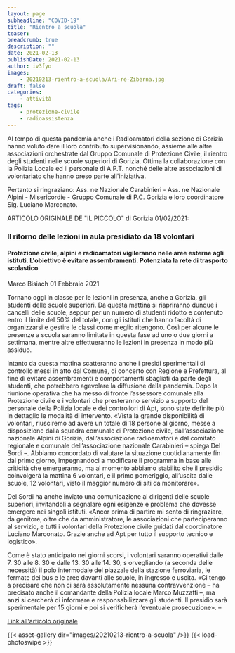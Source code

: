 ```yaml
---
layout: page
subheadline: "COVID-19"
title: "Rientro a scuola"
teaser:
breadcrumb: true
description: ""
date: 2021-02-13
publishDate: 2021-02-13
author: iv3fyo
images:
    - 20210213-rientro-a-scuola/Ari-re-Ziberna.jpg
draft: false
categories:
    - attività
tags:
    - protezione-civile
    - radioassistenza
---
```


Al tempo di questa pandemia anche i Radioamatori della sezione di Gorizia hanno voluto dare il loro contributo supervisionando, 
assieme alle altre associazioni orchestrate dal Gruppo Comunale di Protezione Civile,
il rientro degli studenti nelle scuole superiori di Gorizia. Ottima la collaborazione con la Polizia Locale ed il 
personale di A.P.T. nonché delle altre associazioni di volontariato che hanno preso parte all'iniziativa.

Pertanto si ringraziano: Ass. ne Nazionale Carabinieri - Ass. ne Nazionale Alpini - Misericordie - Gruppo Comunale di P.C. Gorizia e loro coordinatore Sig. Luciano Marconato.

ARTICOLO ORIGINALE DE "IL PICCOLO" di Gorizia 01/02/2021:

### Il ritorno delle lezioni in aula presidiato da 18 volontari
#### Protezione civile, alpini e radioamatori vigileranno nelle aree esterne agli istituti. L'obiettivo è evitare assembramenti. Potenziata la rete di trasporto scolastico
Marco Bisiach 01 Febbraio 2021  

Tornano oggi in classe per le lezioni in presenza, anche a Gorizia, gli studenti delle scuole superiori. Da questa mattina 
si riapriranno dunque i cancelli delle scuole, seppur per un numero di studenti ridotto e contenuto entro il limite del 50% 
del totale, con gli istituti che hanno facoltà di organizzarsi e gestire le classi come meglio ritengono. Così per alcune 
le presenze a scuola saranno limitate in questa fase ad uno o due giorni a settimana, mentre altre effettueranno le lezioni 
in presenza in modo più assiduo.

Intanto da questa mattina scatteranno anche i presidi sperimentali di controllo messi in atto dal Comune, di concerto con 
Regione e Prefettura, al fine di evitare assembramenti e comportamenti sbagliati da parte degli studenti, che potrebbero 
agevolare la diffusione della pandemia. Dopo la riunione operativa che ha messo di fronte l’assessore comunale alla 
Protezione civile e i volontari che presteranno servizio a supporto del personale della Polizia locale e dei controllori 
di Apt, sono state definite più in dettaglio le modalità di intervento. «Vista la grande disponibilità di volontari, 
riusciremo ad avere un totale di 18 persone al giorno, messe a disposizione dalla squadra comunale di Protezione civile, 
dall’associazione nazionale Alpini di Gorizia, dall’associazione radioamatori e dal comitato regionale e comunale 
dell’associazione nazionale Carabinieri – spiega Del Sordi –. Abbiamo concordato di valutare la situazione quotidianamente 
fin dal primo giorno, impegnandoci a modificare il programma in base alle criticità che emergeranno, ma al momento abbiamo 
stabilito che il presidio coinvolgerà la mattina 6 volontari, e il primo pomeriggio, all’uscita dalle scuole, 12 volontari, 
visto il maggior numero di siti da monitorare».

Del Sordi ha anche inviato una comunicazione ai dirigenti delle scuole superiori, invitandoli a segnalare ogni esigenze 
e problema che dovesse emergere nei singoli istituti. «Ancor prima di partire mi sento di ringraziare, da genitore, oltre 
che da amministratore, le associazioni che parteciperanno al servizio, e tutti i volontari della Protezione civile guidati 
dal coordinatore Luciano Marconato. Grazie anche ad Apt per tutto il supporto tecnico e logistico».

Come è stato anticipato nei giorni scorsi, i volontari saranno operativi dalle 7. 30 alle 8. 30 e dalle 13. 30 alle 14. 30, s
orvegliando (a seconda delle necessità) il polo intermodale del piazzale della stazione ferroviaria, le fermate dei bus e le 
aree davanti alle scuole, in ingresso e uscita. «Ci tengo a precisare che non ci sarà assolutamente nessuna contravvenzione – ha 
precisato anche il comandante della Polizia locale Marco Muzzatti –, ma anzi si cercherà di informare e responsabilizzare gli studenti. 
Il presidio sarà sperimentale per 15 giorni e poi si verificherà l’eventuale prosecuzione». –

[Link all'articolo originale](https://ilpiccolo.gelocal.it/trieste/cronaca/2021/02/01/news/il-ritorno-delle-lezioni-in-aula-presidiato-da-18-volontari-1.39849256)

{{< asset-gallery dir="images/20210213-rientro-a-scuola" />}}
{{< load-photoswipe >}}
